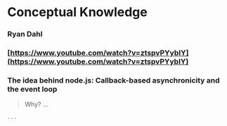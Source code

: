 # Conceptual Knowledge

### Ryan Dahl

### [https://www.youtube.com/watch?v=ztspvPYybIY](https://www.youtube.com/watch?v=ztspvPYybIY)

### The idea behind node.js: Callback-based asynchronicity and the event loop

> Why? ...

```javascript
...
```



